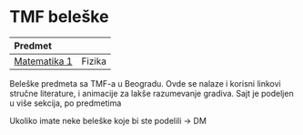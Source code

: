 # TMF beleške

| Predmet     |             |               
| :---        |    :----    |
| [Matematika 1](https://swagineering.github.io/matematika/matematika1)| Fizika      |            

Beleške predmeta sa TMF-a u Beogradu.
Ovde se nalaze i korisni linkovi stručne literature, i animacije za lakše razumevanje gradiva.
Sajt je podeljen u više sekcija, po predmetima

Ukoliko imate neke beleške koje bi ste podelili -> DM 
